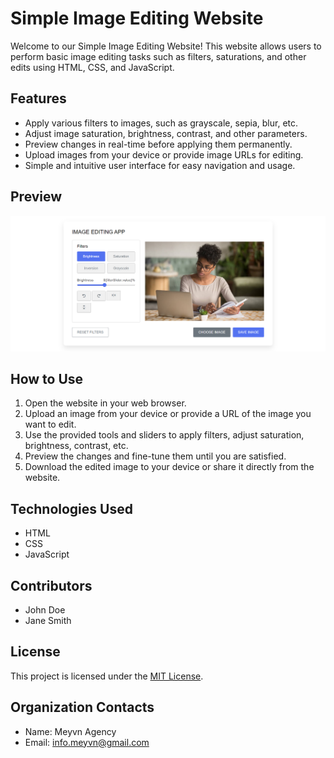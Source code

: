 # Simple Image Editing Website

Welcome to our Simple Image Editing Website! This website allows users to perform basic image editing tasks such as filters, saturations, and other edits using HTML, CSS, and JavaScript.

## Features
- Apply various filters to images, such as grayscale, sepia, blur, etc.
- Adjust image saturation, brightness, contrast, and other parameters.
- Preview changes in real-time before applying them permanently.
- Upload images from your device or provide image URLs for editing.
- Simple and intuitive user interface for easy navigation and usage.

## Preview
![Preview](/images/preview.png)

## How to Use
1. Open the website in your web browser.
2. Upload an image from your device or provide a URL of the image you want to edit.
3. Use the provided tools and sliders to apply filters, adjust saturation, brightness, contrast, etc.
4. Preview the changes and fine-tune them until you are satisfied.
5. Download the edited image to your device or share it directly from the website.

## Technologies Used
- HTML
- CSS
- JavaScript

## Contributors
- John Doe
- Jane Smith

## License
This project is licensed under the [MIT License](LICENSE).

## Organization Contacts
- Name: Meyvn Agency
- Email: info.meyvn@gmail.com
